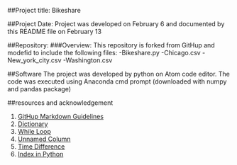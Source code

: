 ##Project title: 
Bikeshare

##Project Date: 
Project was developed on February 6 and documented by this README file on February 13

##Repository:
###Overview:
This repository is forked from GitHup and modefid to include the following files:
-Bikeshare.py
-Chicago.csv
-New_york_city.csv
-Washington.csv

##Software
The project was developed by python on Atom code editor.
The code was executed using Anaconda cmd prompt (downloaded with numpy and pandas package)

##resources and acknowledgement

1. [GitHup Markdown Guidelines](https://docs.github.com/en/get-started/writing-on-github/getting-started-with-writing-and-formatting-on-github/basic-writing-and-formatting-syntax)
2. [Dictionary]( https://www.tutorialspoint.com/python/dictionary_get.htm)
3. [While Loop](https://stackoverflow.com/questions/54163163/python-while-with-two-conditions-and-or-or)
4. [Unnamed Column](https://stackify.dev/713141-rename-unnamed-column-pandas-dataframe)
5. [Time Difference](https://stackoverflow.com/questions/22923775/calculate-time-difference-between-two-pandas-columns-in-hours-and-minutes)
6. [Index in Python](https://docs.python.org/3/library/index.html)

